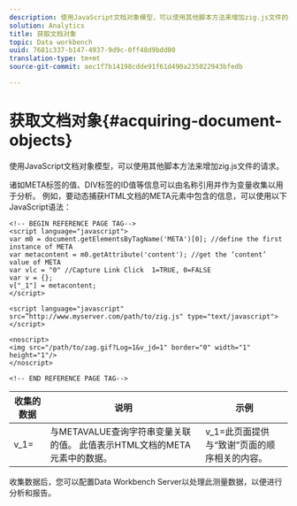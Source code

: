 ```yaml
---
description: 使用JavaScript文档对象模型，可以使用其他脚本方法来增加zig.js文件的请求。
solution: Analytics
title: 获取文档对象
topic: Data workbench
uuid: 7681c337-b147-4937-9d9c-0ff48d9bdd00
translation-type: tm+mt
source-git-commit: aec1f7b14198cdde91f61d490a235022943bfedb

---
```



# 获取文档对象{#acquiring-document-objects}

使用JavaScript文档对象模型，可以使用其他脚本方法来增加zig.js文件的请求。

诸如META标签的值、DIV标签的ID值等信息可以由名称引用并作为变量收集以用于分析。 例如，要动态捕获HTML文档的META元素中包含的信息，可以使用以下JavaScript语法：

```
<!-- BEGIN REFERENCE PAGE TAG--> 
<script language="javascript"> 
var m0 = document.getElementsByTagName('META')[0]; //define the first instance of META 
var metacontent = m0.getAttribute('content'); //get the ‘content’ value of META 
var vlc = "0" //Capture Link Click  1=TRUE, 0=FALSE 
var v = {}; 
v["_1"] = metacontent; 
</script> 
 
<script language="javascript" src=”http://www.myserver.com/path/to/zig.js" type="text/javascript"></script> 
 
<noscript> 
<img src="/path/to/zag.gif?Log=1&v_jd=1" border="0" width="1" height="1"/> 
</noscript> 
 
<!-- END REFERENCE PAGE TAG-->
```

| 收集的数据 | 说明 | 示例 |
|---|---|---|
| v_1= | 与METAVALUE查询字符串变量关联的值。 此值表示HTML文档的META元素中的数据。 | v_1=此页面提供与“致谢”页面的顺序相关的内容。 |

收集数据后，您可以配置Data Workbench Server以处理此测量数据，以便进行分析和报告。
